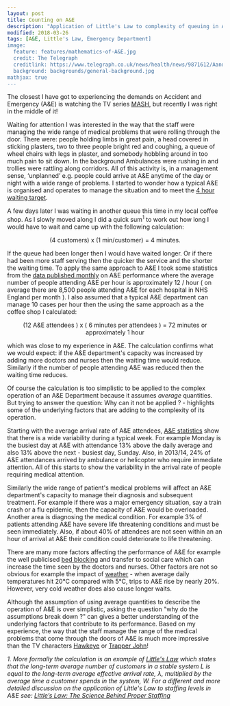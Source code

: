 ```yaml
---
layout: post
title: Counting on A&E
description: "Application of Little's Law to complexity of queuing in A&E."
modified: 2018-03-26
tags: [A&E, Little's Law, Emergency Department]
image:
  feature: features/mathematics-of-A&E.jpg
  credit: The Telegraph
  creditlink: https://www.telegraph.co.uk/news/health/news/9871612/AandE-departments-so-short-staffed-four-in-10-doctors-are-locums-warns-report.html
  background: backgrounds/general-background.jpg
mathjax: true
---
```


The closest I have got to experiencing the demands on Accident and Emergency (A&E) is watching the TV series <a href="https://en.wikipedia.org/wiki/M*A*S*H_(TV_series))">MASH</a>, but recently I was right in the middle of it!

Waiting for attention I was interested in the way that the staff were managing the wide range of medical problems that were rolling through the door. There were:
people holding limbs in great pain, a head covered in sticking plasters, two to three people bright red and coughing, a queue of wheel chairs with legs in plaster, and somebody hobbling around in too much pain to sit down. In the background Ambulances were rushing in and trollies were rattling along corridors.
All of this activity is, in a management sense, ‘unplanned’ e.g. people could arrive at A&E anytime of the day or night with a wide range of problems.  I started to wonder how a typical A&E is organised and operates to manage the situation and to meet the [4 hour waiting target](https://en.wikipedia.org/wiki/Four-hour_target_in_emergency_departments).

A few days later I was waiting in another queue this time in my local coffee shop. As I slowly moved along I did a quick sum<sup>1</sup> to work out how long I would have to wait and came up with the following calculation:

<center>(4 customers) x (1 min/customer) = 4 minutes.</center>

If the queue had been longer then I would have waited longer. Or if there had been more staff serving then the quicker the service and the shorter the waiting time. To apply the same approach to A&E I took some statistics from the
<a href="https://www.england.nhs.uk/statistics/statistical-work-areas/ae-waiting-times-and-activity/statistical-work-areasae-waiting-times-and-activityae-attendances-and-emergency-admissions-2015-16-monthly-3/" >data published monthly</a> on A&E performance where the average number of people attending A&E per hour is approximately 12 / hour
( on average there are 8,500 people attending A&E for each hospital in NHS England per month ). I also assumed that a typical A&E department can manage 10 cases per hour then the using the same approach as a the coffee shop I calculated:

<center> (12 A&E attendees )  x ( 6 minutes per attendees  ) = 72 minutes or approximately 1 hour</center>

which was close to my experience in A&E. The calculation confirms what we would expect: if the A&E department's capacity was increased by adding more doctors and nurses then the waiting time would reduce. Similarly if the number of people attending A&E was reduced then the waiting time reduces.

Of course the calculation is too simplistic to be applied to the complex operation of an A&E Department because it assumes <i>average</i> quantities. But
trying to answer the question: Why can it not be applied ? - highlights some of the underlying factors that are adding to the complexity of its operation.

Starting with the average arrival rate of A&E attendees,
<a href="https://researchbriefings.files.parliament.uk/documents/SN06964/SN06964.pdf" >A&E statistics</a> show that there is a wide variability during a typical week. For example Monday is the busiest day at A&E with attendance 13% above the daily average and also 13% above the next - busiest day, Sunday. Also, in 2013/14, 24% of A&E attendances arrived by ambulance or helicopter who require immediate attention. All of this starts to show the variability in the arrival rate of people requiring medical attention.

Similarly the wide range of patient's medical problems will affect an A&E department's capacity to manage their diagnosis and subsequent treatment. For example if there was a major emergency situation, say a train crash or a flu epidemic, then the capacity of A&E would be overloaded. Another area is diagnosing the medical condition. For example 3% of patients attending A&E have severe life threatening conditions and must be seen immediately. Also, if about 40% of attendees are not seen within an an hour of arrival at A&E their condition could deteriorate to life threatening.

There are many more factors affecting the performance of A&E for example the well publicised [bed blocking](https://www.independent.co.uk/news/uk/politics/nhs-bed-blocking-delayed-transfer-care-theresa-may-funding-social-care-crisis-election-a7783936.html) and transfer to social care which can increase the time seen by the doctors and nurses. Other factors are not so obvious for example the impact of [weather](https://www.qualitywatch.org.uk/news/ae-departments-are-experiencing-perfect-storm-factors-leading-increase-waiting-times) - when average daily temperatures hit 20°C compared with 5°C, trips to A&E rise by nearly 20%. However, very cold weather does also cause longer waits.

Although the assumption of using average quantities to describe the operation of A&E is over simplistic,  asking the question "why do the assumptions break down ?" can gives a better understanding of the underlying factors that contribute to its performance. Based on my experience, the way that the staff manage the range of the medical problems that come through the doors of A&E is much more impressive than the TV characters [Hawkeye](https://en.wikipedia.org/wiki/List_of_M*A*S*H_characters#Hawkeye_Pierce) or [Trapper John](https://en.wikipedia.org/wiki/List_of_M*A*S*H_characters#Trapper_John_McIntyre)!

<p><i>1. More formally the calculation is an example of
<a href="https://en.wikipedia.org/wiki/Little%27s_law">Little's Law</a> which states that the long-term average number of customers in a stable system L is equal to the long-term average effective arrival rate, λ, multiplied by the average time a customer spends in the system, W. For a different and more detailed discussion on the application of Little's Law to staffing levels in A&E see:
<a href="https://epmonthly.com/article/littles-law-the-science-behind-proper-staffing/">Little’s Law: The Science Behind Proper Staffing</a>
</i></p>
